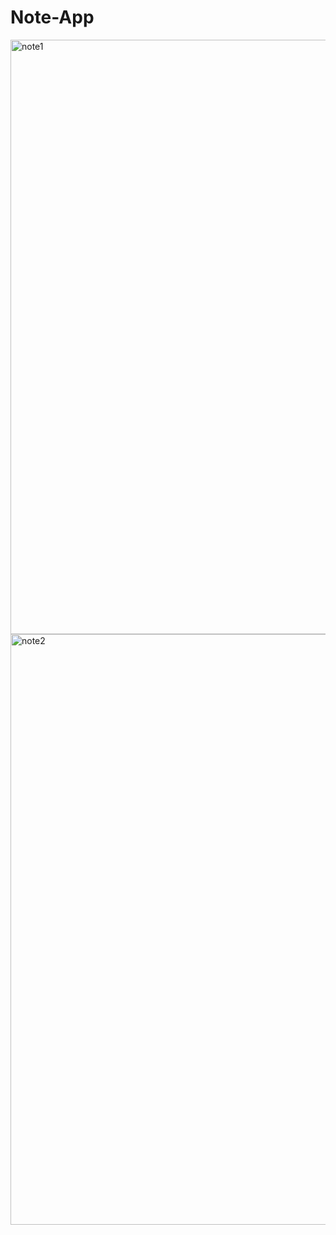 # Note-App


<img width="951" alt="note1" src="https://user-images.githubusercontent.com/88549805/210255776-c68be9cc-920c-49c4-be64-4222479be72e.png">

<img width="945" alt="note2" src="https://user-images.githubusercontent.com/88549805/210255795-02ac7155-e5b3-42a3-9945-c7c6ac7331b8.png">
